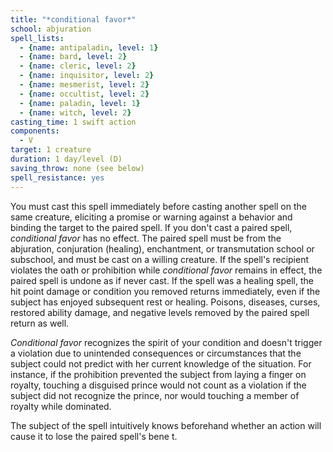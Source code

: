 ```yaml
---
title: "*conditional favor*"
school: abjuration
spell_lists:
  - {name: antipaladin, level: 1}
  - {name: bard, level: 2}
  - {name: cleric, level: 2}
  - {name: inquisitor, level: 2}
  - {name: mesmerist, level: 2}
  - {name: occultist, level: 2}
  - {name: paladin, level: 1}
  - {name: witch, level: 2}
casting_time: 1 swift action
components:
  - V
target: 1 creature
duration: 1 day/level (D)
saving_throw: none (see below)
spell_resistance: yes
---
```


You must cast this spell immediately before casting another spell on the same creature, eliciting a promise or warning against a behavior and binding the target to the paired spell. If you don't cast a paired spell, *conditional favor* has no effect. The paired spell must be from the abjuration, conjuration (healing), enchantment, or transmutation school or subschool, and must be cast on a willing creature. If the spell's recipient violates the oath or prohibition while *conditional favor* remains in effect, the paired spell is undone as if never cast. If the spell was a healing spell, the hit point damage or condition you removed returns immediately, even if the subject has enjoyed subsequent rest or healing. Poisons, diseases, curses, restored ability damage, and negative levels removed by the paired spell return as well.

*Conditional favor* recognizes the spirit of your condition and doesn't trigger a violation due to unintended consequences or circumstances that the subject could not predict with her current knowledge of the situation. For instance, if the prohibition prevented the subject from laying a finger on royalty, touching a disguised prince would not count as a violation if the subject did not recognize the prince, nor would touching a member of royalty while dominated.

The subject of the spell intuitively knows beforehand whether an action will cause it to lose the paired spell's bene t.

